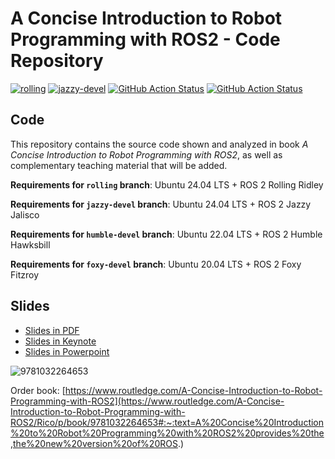# A Concise Introduction to Robot Programming with ROS2 - Code Repository

[![rolling](https://github.com/fmrico/book_ros2/actions/workflows/rolling.yaml/badge.svg)](https://github.com/fmrico/book_ros2/actions/workflows/rolling.yaml)
[![jazzy-devel](https://github.com/fmrico/book_ros2/actions/workflows/jazzy-devel.yaml/badge.svg)](https://github.com/fmrico/book_ros2/actions/workflows/jazzy-devel.yaml)
[![GitHub Action
Status](https://github.com/fmrico/book_ros2/actions/workflows/humble-devel.yaml/badge.svg?branch=humble-devel)](https://github.com/fmrico/book_ros2)
[![GitHub Action
Status](https://github.com/fmrico/book_ros2/workflows/foxy-devel/badge.svg)](https://github.com/fmrico/book_ros2)

## Code

This repository contains the source code shown and analyzed in book _A Concise Introduction to Robot Programming with ROS2_, as well as complementary teaching material that will be added.

**Requirements for `rolling` branch**: Ubuntu 24.04 LTS + ROS 2 Rolling Ridley

**Requirements for `jazzy-devel` branch**: Ubuntu 24.04 LTS + ROS 2 Jazzy Jalisco

**Requirements for `humble-devel` branch**: Ubuntu 22.04 LTS + ROS 2 Humble Hawksbill

**Requirements for `foxy-devel` branch**: Ubuntu 20.04 LTS + ROS 2 Foxy Fitzroy

## Slides

* [Slides in PDF](https://www.dropbox.com/s/jgxuyz02wupkie6/BR2_Chapters_PDF.zip?dl=0)
* [Slides in Keynote](https://www.dropbox.com/s/ge56cw4j2v7e6df/BR2_Chapters_KEY.zip?dl=0)
* [Slides in Powerpoint](https://www.dropbox.com/s/s6y5z33ofsm2blw/BR2_Chapters_PPT.zip?dl=0)

![9781032264653](https://user-images.githubusercontent.com/3810011/183239477-c98ee6a0-332f-40d2-b368-08a1383747e6.jpg)

Order book: [https://www.routledge.com/A-Concise-Introduction-to-Robot-Programming-with-ROS2](https://www.routledge.com/A-Concise-Introduction-to-Robot-Programming-with-ROS2/Rico/p/book/9781032264653#:~:text=A%20Concise%20Introduction%20to%20Robot%20Programming%20with%20ROS2%20provides%20the,the%20new%20version%20of%20ROS.)

